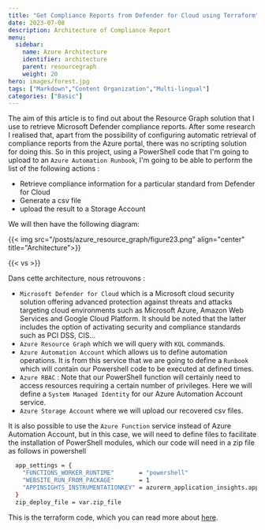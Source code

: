 ```yaml
---
title: "Get Compliance Reports from Defender for Cloud using Terraform"
date: 2023-07-08
description: Architecture of Compliance Report
menu:
  sidebar:
    name: Azure Architecture
    identifier: architecture
    parent: resourcegraph
    weight: 20
hero: images/forest.jpg
tags: ["Markdown","Content Organization","Multi-lingual"]
categories: ["Basic"]
---
```


The aim of this article is to find out about the Resource Graph solution that I use to retrieve Microsoft Defender compliance reports.
After some research I realised that, apart from the possibility of configuring automatic retrieval of compliance reports from the Azure portal, there was no scripting solution for doing this.
So in this project, using a PowerShell code that I'm going to upload to an `Azure Automation Runbook`, I'm going to be able to perform the list of the following actions :
- Retrieve compliance information for a particular standard from Defender for Cloud
- Generate a csv file
- upload the result to a Storage Account

We will then have the following diagram:

{{< img src="/posts/azure_resource_graph/figure23.png" align="center" title="Architecture">}}

{{< vs >}}

Dans cette architecture, nous retrouvons :
- `Microsoft Defender for Cloud` which is a Microsoft cloud security solution offering advanced protection against threats and attacks targeting cloud environments such as Microsoft Azure, Amazon Web Services and Google Cloud Platform. It should be noted that the latter includes the option of activating security and compliance standards such as PCI DSS, CIS...
- `Azure Resource Graph` which we will query with `KQL` commands.
- `Azure Automation Account` which allows us to define automation operations. It is from this service that we are going to define a `Runbook` which will contain our Powershell code to be executed at defined times.
- `Azure RBAC` : Note that our PowerShell function will certainly need to access resources requiring a certain number of privileges. Here we will define a `System Managed Identity` for our Azure Automation Account service.
- `Azure Storage Account` where we will upload our recovered csv files.

It is also possible to use the `Azure Function` service instead of Azure Automation Account, but in this case, we will need to define files to facilitate the installation of PowerShell modules, which our code will need in a zip file as follows in powershell

```bash
  app_settings = {
    "FUNCTIONS_WORKER_RUNTIME"       = "powershell"
    "WEBSITE_RUN_FROM_PACKAGE"       = 1
    "APPINSIGHTS_INSTRUMENTATIONKEY" = azurerm_application_insights.application_insights.instrumentation_key
  }
  zip_deploy_file = var.zip_file
```

This is the terraform code, which you can read more about [here](https://github.com/aubinaso/DefenderForCloudAutomate/blob/main/modules/function_app/main.tf).